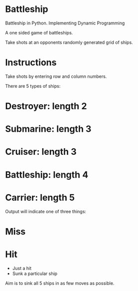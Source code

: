 Battleship
==========

Battleship in Python. Implementing Dynamic Programming


A one sided game of battleships.

Take shots at an opponents randomly generated grid of ships.

Instructions
===========
Take shots by entering row and column numbers.

There are 5 types of ships:
# Destroyer: length 2
# Submarine: length 3
# Cruiser: length 3
# Battleship: length 4
# Carrier: length 5

Output will indicate one of three things:
# Miss
# Hit
  - Just a hit
  - Sunk a particular ship

Aim is to sink all 5 ships in as few moves as possible. 
